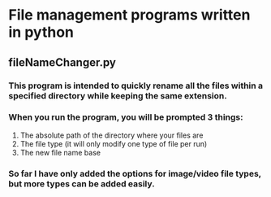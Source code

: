 # File management programs written in python


## fileNameChanger.py

### This program is intended to quickly rename all the files within a specified directory while keeping the same extension.
### When you run the program, you will be prompted 3 things:
1. The absolute path of the directory where your files are
2. The file type (it will only modify one type of file per run)
3. The new file name base

### So far I have only added the options for image/video file types, but more types can be added easily.


